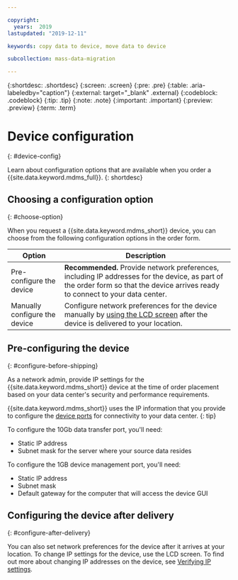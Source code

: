```yaml
---

copyright:
  years:  2019
lastupdated: "2019-12-11"

keywords: copy data to device, move data to device 

subcollection: mass-data-migration

---
```


{:shortdesc: .shortdesc}
{:screen: .screen}
{:pre: .pre}
{:table: .aria-labeledby="caption"}
{:external: target="_blank" .external}
{:codeblock: .codeblock}
{:tip: .tip}
{:note: .note}
{:important: .important}
{:preview: .preview}
{:term: .term}

# Device configuration
{: #device-config}

Learn about configuration options that are available when you order a {{site.data.keyword.mdms_full}}.
{: shortdesc}

## Choosing a configuration option
{: #choose-option}

When you request a {{site.data.keyword.mdms_short}} device, you can choose from the following configuration options in the order form.

| Option | Description |
|---|---|
| Pre-configure the device | **Recommended.** Provide network preferences, including IP addresses for the device, as part of the order form so that the device arrives ready to connect to your data center. |
| Manually configure the device | Configure network preferences for the device manually by [using the LCD screen](/docs/mass-data-migration?topic=mass-data-migration-verify-ip-settings#use-lcd-screen) after the device is delivered to your location. |

## Pre-configuring the device
{: #configure-before-shipping}

As a network admin, provide IP settings for the {{site.data.keyword.mdms_short}} device at the time of order placement based on your data center's security and performance requirements. 

{{site.data.keyword.mdms_short}} uses the IP information that you provide to configure the [device ports](#device-ports) for connectivity to your data center.
{: tip}

To configure the 10Gb data transfer port, you'll need:

- Static IP address
- Subnet mask for the server where your source data resides

To configure the 1GB device management port, you'll need:

- Static IP address
- Subnet mask
- Default gateway for the computer that will access the device GUI


## Configuring the device after delivery
{: #configure-after-delivery}

You can also set network preferences for the device after it arrives at your location. To change IP settings for the device, use the LCD screen. To find out more about changing IP addresses on the device, see [Verifying IP settings](/docs/mass-data-migration?topic=mass-data-migration-verify-ip-settings).